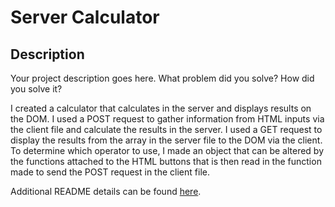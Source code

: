# Server Calculator

## Description

Your project description goes here. What problem did you solve? How did you solve it?

I created a calculator that calculates in the server and displays results on the DOM. I used a POST request to gather information from HTML inputs via the client file and calculate the results in the server. I used a GET request to display the results from the array in the server file to the DOM via the client. To determine which operator to use, I made an object that can be altered by the functions attached to the HTML buttons that is then read in the function made to send the POST request in the client file. 

Additional README details can be found [here](https://github.com/PrimeAcademy/readme-template/blob/master/README.md).
